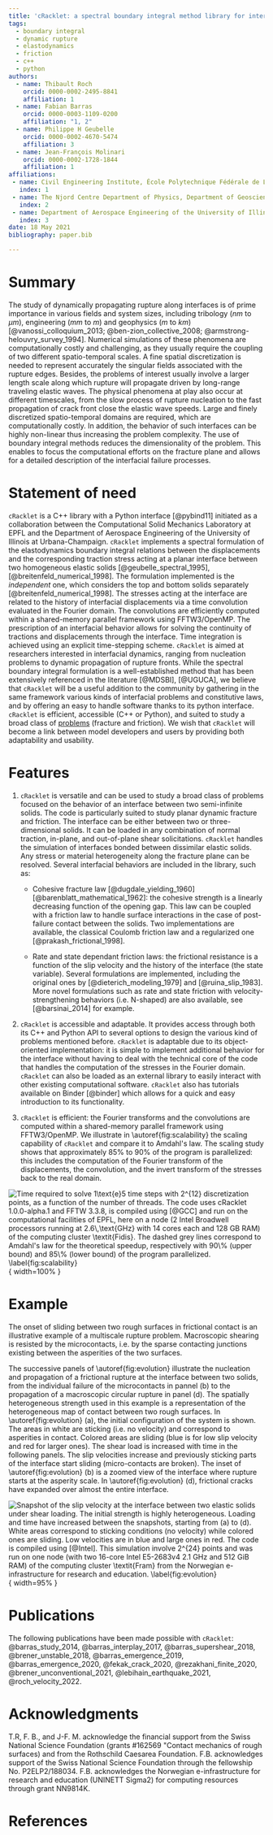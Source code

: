 ```yaml
---
title: 'cRacklet: a spectral boundary integral method library for interfacial rupture simulation'
tags:
  - boundary integral
  - dynamic rupture
  - elastodynamics
  - friction
  - c++
  - python
authors:
  - name: Thibault Roch
    orcid: 0000-0002-2495-8841
    affiliation: 1
  - name: Fabian Barras
    orcid: 0000-0003-1109-0200
    affiliation: "1, 2"
  - name: Philippe H Geubelle
    orcid: 0000-0002-4670-5474
    affiliation: 3
  - name: Jean-François Molinari
    orcid: 0000-0002-1728-1844
    affiliation: 1
affiliations:
 - name: Civil Engineering Institute, École Polytechnique Fédérale de Lausanne, Switzerland
   index: 1
 - name: The Njord Centre Department of Physics, Department of Geosciences, University of Oslo, Norway
   index: 2
 - name: Department of Aerospace Engineering of the University of Illinois at Urbana-Champaign, United States of America
   index: 3
date: 18 May 2021
bibliography: paper.bib

---
```


# Summary

The study of dynamically propagating rupture along interfaces is of prime importance in various fields and system sizes, including tribology ($nm$ to $\mu m$), engineering ($mm$ to $m$) and geophysics ($m$ to $km$) [@vanossi_colloquium_2013; @ben-zion_collective_2008; @armstrong-helouvry_survey_1994]. Numerical simulations of these phenomena are computationally costly and challenging, as they usually require the coupling of two different spatio-temporal scales. A fine spatial discretization is needed to represent accurately the singular fields associated with the rupture edges. Besides, the problems of interest usually involve a larger length scale along which rupture will propagate driven by long-range traveling elastic waves. The physical phenomena at play also occur at different timescales, from the slow process of rupture nucleation to the fast propagation of crack front close the elastic wave speeds. Large and finely discretized spatio-temporal domains are required, which are computationally costly. In addition, the behavior of such interfaces can be highly non-linear thus increasing the problem complexity. The use of boundary integral methods reduces the dimensionality of the problem. This enables to focus the computational efforts on the fracture plane and allows for a detailed description of the interfacial failure processes.

# Statement of need

`cRacklet` is a C++ library with a Python interface [@pybind11] initiated as a collaboration between the Computational Solid Mechanics Laboratory at EPFL and the Department of Aerospace Engineering of the University of Illinois at Urbana-Champaign.  `cRacklet` implements a spectral formulation of the elastodynamics boundary integral relations between the displacements and the corresponding traction stress acting at a planar interface between two homogeneous elastic solids [@geubelle_spectral_1995], [@breitenfeld_numerical_1998]. The formulation implemented is the *independent* one, which considers the top and bottom solids separately [@breitenfeld_numerical_1998]. The stresses acting at the interface are related to the history of interfacial displacements via a time convolution evaluated in the Fourier domain. The convolutions are efficiently computed within a shared-memory parallel framework using FFTW3/OpenMP. The prescription of an interfacial behavior allows for solving the continuity of tractions and displacements through the interface. Time integration is achieved using an explicit time-stepping scheme. `cRacklet` is aimed at researchers interested in interfacial dynamics, ranging from nucleation problems to dynamic propagation of rupture fronts. While the spectral boundary integral formulation is a well-established method that has been extensively referenced in the literature [@MDSBI], [@UGUCA], we believe that `cRacklet` will be a useful addition to the community by gathering in the same framework various kinds of interfacial problems and constitutive laws, and by offering an easy to handle software thanks to its python interface. `cRacklet` is efficient, accessible (C++ or Python), and suited to study a broad class of [problems](https://gitlab.com/cracklet/cracklet/-/tree/master/examples) (fracture and friction). We wish that `cRacklet` will become a link between model developers and users by providing both adaptability and usability.

# Features

1. `cRacklet` is versatile and can be used to study a broad class of problems focused on the behavior of an interface between two semi-infinite solids. The code is particularly suited to study planar dynamic fracture and friction. The interface can be either between two or three-dimensional solids. It can be loaded in any combination of normal traction, in-plane, and out-of-plane shear solicitations. `cRacklet` handles the simulation of interfaces bonded between dissimilar elastic solids. Any stress or material heterogeneity along the fracture plane can be resolved. Several interfacial behaviors are included in the library, such as:

   - Cohesive fracture law [@dugdale_yielding_1960] [@barenblatt_mathematical_1962]: the cohesive strength is a linearly decreasing function of the opening gap. This law can be coupled with a friction law to handle surface interactions in the case of post-failure contact between the solids. Two implementations are available, the classical Coulomb friction law and a regularized one [@prakash_frictional_1998].

   - Rate and state dependant friction laws: the frictional resistance is a function of the slip velocity and the history of the interface (the state variable). Several formulations are implemented, including the original ones by [@dieterich_modeling_1979] and [@ruina_slip_1983]. More novel formulations such as rate and state friction with velocity-strengthening behaviors (i.e. N-shaped) are also available, see [@barsinai_2014] for example.

2. `cRacklet` is accessible and adaptable. It provides access through both its C++ and Python API to several options to design the various kind of problems mentioned before. `cRacklet` is adaptable due to its object-oriented implementation: it is simple to implement additional behavior for the interface without having to deal with the technical core of the code that handles the computation of the stresses in the Fourier domain. `cRacklet` can also be loaded as an external library to easily interact with other existing computational software. `cRacklet` also has tutorials available on Binder [@binder] which allows for a quick and easy introduction to its functionality.

3. `cRacklet` is efficient: the Fourier transforms and the convolutions are computed within a shared-memory parallel framework using FFTW3/OpenMP. We illustrate in \autoref{fig:scalability} the scaling capability of `cRacklet` and compare it to Amdahl's law. The scaling study shows that approximately $85\%$ to $90\%$ of the program is parallelized: this includes the computation of the Fourier transform of the displacements, the convolution, and the invert transform of the stresses back to the real domain.

![Time required to solve $1\text{e}5$ time steps with $2^{12}$ discretization points, as a function of the number of threads. The code uses `cRacklet` 1.0.0-alpha.1 and FFTW 3.3.8, is compiled using [@GCC] and run on the computational facilities of EPFL, here on a node (2 Intel Broadwell processors running at $2.6\,\text{GHz}$ with 14 cores each and 128 GB RAM) of the computing cluster \textit{Fidis}. The dashed grey lines correspond to Amdahl's law for the theoretical speedup, respectively with $90\%$ (upper bound) and $85\%$ (lower bound) of the program parallelized. \label{fig:scalability}](scalability.png){ width=100% }

# Example

The onset of sliding between two rough surfaces in frictional contact is an illustrative example of a multiscale rupture problem. Macroscopic shearing is resisted by the microcontacts, i.e. by the sparse contacting junctions existing between the asperities of the two surfaces.

The successive panels of \autoref{fig:evolution} illustrate the nucleation and propagation of a frictional rupture at the interface between two solids, from the individual failure of the microcontacts in pannel (b) to the propagation of a macroscopic circular rupture in panel (d). The spatially heterogeneous strength used in this example is a representation of the heterogeneous map of contact between two rough surfaces. In \autoref{fig:evolution} (a), the initial configuration of the system is shown. The areas in white are sticking (i.e. no velocity) and correspond to asperities in contact. Colored areas are sliding (blue is for low slip velocity and red for larger ones). The shear load is increased with time in the following panels. The slip velocities increase and previously sticking parts of the interface start sliding (micro-contacts are broken). The inset of \autoref{fig:evolution} (b) is a zoomed view of the interface where rupture starts at the asperity scale. In \autoref{fig:evolution} (d), frictional cracks have expanded over almost the entire interface.

![Snapshot of the slip velocity at the interface between two elastic solids under shear loading. The initial strength is highly heterogeneous. Loading and time have increased between the snapshots, starting from (a) to (d). White areas correspond to sticking conditions (no velocity) while colored ones are sliding. Low velocities are in blue and large ones in red. The code is compiled using [@Intel]. This simulation involve $2^{24}$ points and was run on one node (with two 16-core Intel E5-2683v4 2.1 GHz and 512 GiB RAM) of the computing cluster \textit{Fram} from the Norwegian e-infrastructure for research and education. \label{fig:evolution}](evolution.png){ width=95% }

# Publications

The following publications have been made possible with `cRacklet`: @barras_study_2014, @barras_interplay_2017, @barras_supershear_2018, @brener_unstable_2018, @barras_emergence_2019, @barras_emergence_2020, @fekak_crack_2020, @rezakhani_finite_2020, @brener_unconventional_2021, @lebihain_earthquake_2021, @roch_velocity_2022.

# Acknowledgments

T.R, F. B., and J-F. M. acknowledge the financial support from the Swiss National Science Foundation (grants #162569 "Contact mechanics of rough surfaces) and from the Rothschild Caesarea Foundation. F.B. acknowledges  support  of  the  Swiss  National  Science  Foundation through the fellowship No. P2ELP2/188034. F.B. acknowledges the Norwegian e-infrastructure for research and education (UNINETT Sigma2) for computing resources through grant NN9814K.

# References
